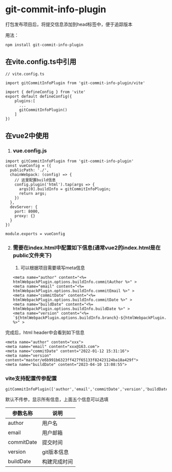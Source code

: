 # git-commit-info-plugin


打包发布项目后，将提交信息添加到head标签中，便于追踪版本

用法：

```
npm install git-commit-info-plugin
```

## 在vite.config.ts中引用

```
// vite.config.ts

import gitCommitInfoPlugin from 'git-commit-info-plugin/vite'

import { defineConfig } from 'vite'
export default defineConfig({
	plugins:[
	  ...
	  gitCommitInfoPlugin()
	]
})
```

## 在vue2中使用 

1. ### vue.config.js

```
import gitCommitInfoPlugin from 'git-commit-info-plugin'
const vueConfig = ({
  publicPath: './',
  chainWebpack: (config) => {
    // 这里配置build信息
    config.plugin('html').tap(args => {
      args[0].buildInfo = gitCommitInfoPlugin;
      return args;
    })
  },
  devServer: {
    port: 8000,
    proxy: {}
  }
})

module.exports = vueConfig
```

2. ### 需要在index.html中配置如下信息(通常vue2的index.html是在public文件夹下)

   1. 可以根据项目需要填写meta信息

   ```
   <meta name="author" content="<%= htmlWebpackPlugin.options.buildInfo.commitAuthor %>" >
   <meta name="email" content="<%= htmlWebpackPlugin.options.buildInfo.commitEmail %>" >
   <meta name="commitDate" content="<%= htmlWebpackPlugin.options.buildInfo.commitDate %>" >
   <meta name="buildDate" content="<%= htmlWebpackPlugin.options.buildInfo.buildDate %>" >
   <meta name="version" content="<%= `${htmlWebpackPlugin.options.buildInfo.branch}-${htmlWebpackPlugin.options.buildInfo.commit}` %>" >
   ```

   

完成后，html header中会看到如下信息

```
<meta name="author" content="xxx">
<meta name="email" content="xxx@163.com">
<meta name="commitDate" content="2022-01-12 15:31:16">
<meta name="version" content="master/e6b991b6323ff427f65133f82423124ba18a429f">
<meta name="buildDate" content="2023-04-10 13:08:55">
```



### vite支持配置传参配置

```
gitCommitInfoPlugin(['author','email','commitDate','version','buildDate'])
```

默认不传参，显示所有信息，上面五个信息可以选填

| 参数名称   | 说明         |
| ---------- | ------------ |
| author     | 用户名       |
| email      | 用户邮箱     |
| commitDate | 提交时间     |
| version    | git版本信息  |
| buildDate  | 构建完成时间 |